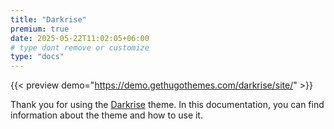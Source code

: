 ```yaml
---
title: "Darkrise"
premium: true
date: 2025-05-22T11:02:05+06:00
# type dont remove or customize
type: "docs"
---
```


{{< preview demo="https://demo.gethugothemes.com/darkrise/site/" >}}

Thank you for using the [Darkrise](https://gethugothemes.com/products/darkrise/) theme. In this documentation, you can find information about the theme and how to use it.
